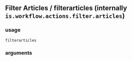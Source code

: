 
## Filter Articles / filterarticles (internally `is.workflow.actions.filter.articles`)




### usage
`filterarticles `

### arguments

